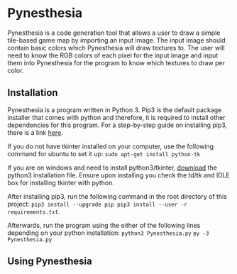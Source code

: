 # Pynesthesia

Pynesthesia is a code generation tool that allows a user to draw a simple tile-based game map by importing an input image.  The input image should contain basic colors which Pynesthesia will draw textures to.  The user will need to know the RGB colors of each pixel for the input image and input them into Pynesthesia for the program to know which textures to draw per color.

## Installation

Pynesthesia is a program written in Python 3.  Pip3 is the default package installer that comes with python and therefore, it is required to install other dependencies for this program.  For a step-by-step guide on installing pip3, there is a link [here](https://pip.pypa.io/en/stable/installing/).

If you do not have tkinter installed on your computer, use the following command for ubuntu to set it up:
`sudo apt-get install python-tk`

If you are on windows and need to install python3/tkinter, [download](https://www.python.org/downloads/windows/) the python3 installation file.  Ensure upon installing you check the td/tk and IDLE box for installing tkinter with python.

After installing pip3, run the following command in the root directory of this project:
`pip3 install --upgrade pip
pip3 install --user -r requirements.txt`.

Afterwards, run the program using the either of the following lines depending on your python installation:
`python3 Pynesthesia.py`
`py -3 Pynesthesia.py`

## Using Pynesthesia
